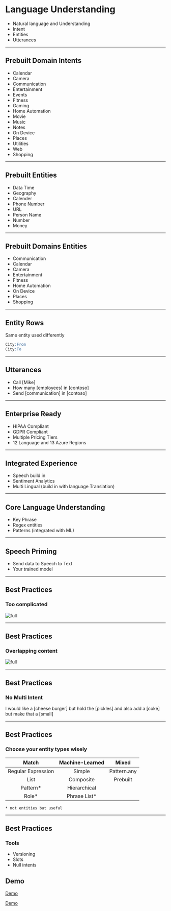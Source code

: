 # Language Understanding

* Natural language and Understanding
* Intent
* Entities
* Utterances

---

## Prebuilt Domain Intents

* Calendar
* Camera
* Communication
* Entertainment
* Events
* Fitness
* Gaming
* Home Automation
* Movie
* Music
* Notes
* On Device
* Places
* Utilities
* Web
* Shopping

---

## Prebuilt Entities

* Data Time
* Geography
* Calender
* Phone Number
* URL
* Person Name
* Number
* Money

---

## Prebuilt Domains Entities

* Communication
* Calendar
* Camera
* Entertainment
* Fitness
* Home Automation
* On Device
* Places
* Shopping

---

## Entity Rows

Same entity used differently

```sql
City:From
City:To
```

---

## Utterances
* Call [Mike]
* How many [employees] in [contoso]
* Send [communication] in [contoso]

---

## Enterprise Ready

* HIPAA Compliant
* GDPR Compliant
* Multiple Pricing Tiers
* 12 Language and 13 Azure Regions

---

## Integrated Experience

* Speech build in
* Sentiment Analytics
* Multi Lingual (build in with language Translation)

---

## Core Language Understanding

* Key Phrase
* Regex entities
* Patterns (integrated with ML)

---

## Speech Priming

* Send data to Speech to Text
* Your trained model

---

## Best Practices

### Too complicated

![full](https://microshak.github.io/MicroNotes/Images/toomuchLuis.png)

---

## Best Practices

### Overlapping content

![full](https://microshak.github.io/MicroNotes/Images/LUISOverlap.png)

---


## Best Practices

### No Multi Intent

I would like a [cheese burger] but hold the [pickles] and also add a [coke] but make that a [small]

---

## Best Practices

### Choose your entity types wisely

|        Match       | Machine-Learned |    Mixed    |
|:------------------:|:---------------:|:-----------:|
| Regular Expression | Simple          | Pattern.any |
| List               | Composite       | Prebuilt    |
| Pattern*           | Hierarchical    |             |
| Role*               | Phrase List*    |             |

``` * not entities but useful ``` 

---


## Best Practices

### Tools

* Versioning
* Slots
* Null intents



## Demo

[Demo](https://www.luis.ai/home)

[Demo](https://azure.microsoft.com/en-us/services/cognitive-services/language-understanding-intelligent-service/)



